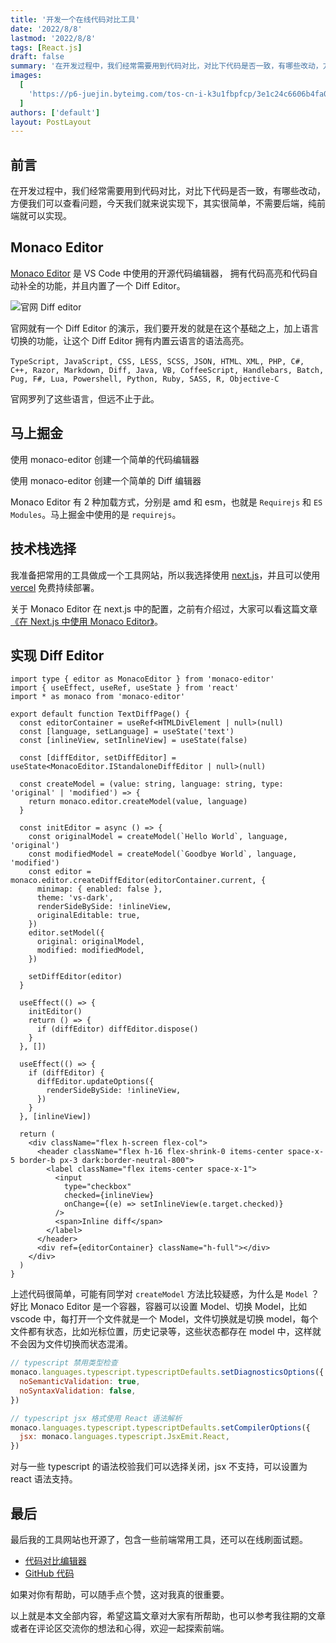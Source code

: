 ```yaml
---
title: '开发一个在线代码对比工具'
date: '2022/8/8'
lastmod: '2022/8/8'
tags: [React.js]
draft: false
summary: '在开发过程中，我们经常需要用到代码对比，对比下代码是否一致，有哪些改动，方便我们可以查看问题，今天我们就来说实现下，其实很简单。'
images:
  [
    'https://p6-juejin.byteimg.com/tos-cn-i-k3u1fbpfcp/3e1c24c6606b4fa08b439f6fb6f8a1c2~tplv-k3u1fbpfcp-zoom-crop-mark:3024:3024:3024:1702.awebp?',
  ]
authors: ['default']
layout: PostLayout
---
```


## 前言

在开发过程中，我们经常需要用到代码对比，对比下代码是否一致，有哪些改动，方便我们可以查看问题，今天我们就来说实现下，其实很简单，不需要后端，纯前端就可以实现。

## Monaco Editor

[Monaco Editor](https://microsoft.github.io/monaco-editor/ 'https://microsoft.github.io/monaco-editor/') 是 VS Code 中使用的开源代码编辑器， 拥有代码高亮和代码自动补全的功能，并且内置了一个 Diff Editor。

![官网 Diff editor](https://p6-juejin.byteimg.com/tos-cn-i-k3u1fbpfcp/fdf6eca3d39e4e8e9f4d8f1f3d0bcbad~tplv-k3u1fbpfcp-zoom-in-crop-mark:3024:0:0:0.awebp?)

官网就有一个 Diff Editor 的演示，我们要开发的就是在这个基础之上，加上语言切换的功能，让这个 Diff Editor 拥有内置云语言的语法高亮。

`TypeScript, JavaScript, CSS, LESS, SCSS, JSON, HTML、XML, PHP, C#, C++, Razor, Markdown, Diff, Java, VB, CoffeeScript, Handlebars, Batch, Pug, F#, Lua, Powershell, Python, Ruby, SASS, R, Objective-C`

官网罗列了这些语言，但远不止于此。

## 马上掘金

使用 monaco-editor 创建一个简单的代码编辑器

使用 monaco-editor 创建一个简单的 Diff 编辑器

Monaco Editor 有 2 种加载方式，分别是 amd 和 esm，也就是 `Requirejs` 和 `ES Modules`。马上掘金中使用的是 `requirejs`。

## 技术栈选择

我准备把常用的工具做成一个工具网站，所以我选择使用 [next.js](https://nextjs.org/ 'https://nextjs.org/')，并且可以使用 [vercel](https://vercel.com/ 'https://vercel.com/') 免费持续部署。

关于 Monaco Editor 在 next.js 中的配置，之前有介绍过，大家可以看这篇文章 [《在 Next.js 中使用 Monaco Editor》](https://juejin.cn/post/7091177467498463239 'https://juejin.cn/post/7091177467498463239')。

## 实现 Diff Editor

```tsx
import type { editor as MonacoEditor } from 'monaco-editor'
import { useEffect, useRef, useState } from 'react'
import * as monaco from 'monaco-editor'

export default function TextDiffPage() {
  const editorContainer = useRef<HTMLDivElement | null>(null)
  const [language, setLanguage] = useState('text')
  const [inlineView, setInlineView] = useState(false)

  const [diffEditor, setDiffEditor] = useState<MonacoEditor.IStandaloneDiffEditor | null>(null)

  const createModel = (value: string, language: string, type: 'original' | 'modified') => {
    return monaco.editor.createModel(value, language)
  }

  const initEditor = async () => {
    const originalModel = createModel(`Hello World`, language, 'original')
    const modifiedModel = createModel(`Goodbye World`, language, 'modified')
    const editor = monaco.editor.createDiffEditor(editorContainer.current, {
      minimap: { enabled: false },
      theme: 'vs-dark',
      renderSideBySide: !inlineView,
      originalEditable: true,
    })
    editor.setModel({
      original: originalModel,
      modified: modifiedModel,
    })

    setDiffEditor(editor)
  }

  useEffect(() => {
    initEditor()
    return () => {
      if (diffEditor) diffEditor.dispose()
    }
  }, [])

  useEffect(() => {
    if (diffEditor) {
      diffEditor.updateOptions({
        renderSideBySide: !inlineView,
      })
    }
  }, [inlineView])

  return (
    <div className="flex h-screen flex-col">
      <header className="flex h-16 flex-shrink-0 items-center space-x-5 border-b px-3 dark:border-neutral-800">
        <label className="flex items-center space-x-1">
          <input
            type="checkbox"
            checked={inlineView}
            onChange={(e) => setInlineView(e.target.checked)}
          />
          <span>Inline diff</span>
        </label>
      </header>
      <div ref={editorContainer} className="h-full"></div>
    </div>
  )
}
```

上述代码很简单，可能有同学对 `createModel` 方法比较疑惑，为什么是 `Model` ？好比 Monaco Editor 是一个容器，容器可以设置 Model、切换 Model，比如 vscode 中，每打开一个文件就是一个 Model，文件切换就是切换 model，每个文件都有状态，比如光标位置，历史记录等，这些状态都存在 model 中，这样就不会因为文件切换而状态混淆。

```js
// typescript 禁用类型检查
monaco.languages.typescript.typescriptDefaults.setDiagnosticsOptions({
  noSemanticValidation: true,
  noSyntaxValidation: false,
})

// typescript jsx 格式使用 React 语法解析
monaco.languages.typescript.typescriptDefaults.setCompilerOptions({
  jsx: monaco.languages.typescript.JsxEmit.React,
})
```

对与一些 typescript 的语法校验我们可以选择关闭，jsx 不支持，可以设置为 react 语法支持。

## 最后

最后我的工具网站也开源了，包含一些前端常用工具，还可以在线刷面试题。

- [代码对比编辑器](https://www.runjs.cool/text-diff 'https://www.runjs.cool/text-diff')
- [GitHub 代码](https://github.com/maqi1520/runjs.cool 'https://github.com/maqi1520/runjs.cool')

如果对你有帮助，可以随手点个赞，这对我真的很重要。

以上就是本文全部内容，希望这篇文章对大家有所帮助，也可以参考我往期的文章或者在评论区交流你的想法和心得，欢迎一起探索前端。

